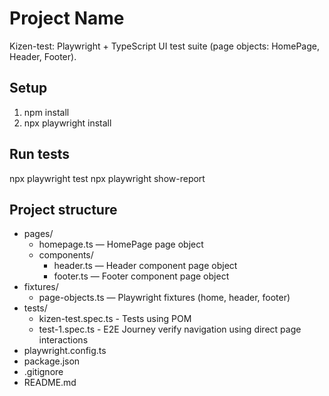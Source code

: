 # Project Name

Kizen-test: Playwright + TypeScript UI test suite (page objects: HomePage, Header, Footer).

## Setup
1. npm install
2. npx playwright install

## Run tests
npx playwright test
npx playwright show-report

## Project structure
- pages/
  - homepage.ts        — HomePage page object
  - components/
    - header.ts        — Header component page object
    - footer.ts        — Footer component page object
- fixtures/
  - page-objects.ts    — Playwright fixtures (home, header, footer)
- tests/               
  - kizen-test.spec.ts - Tests using POM 
  - test-1.spec.ts     - E2E Journey verify navigation using direct page interactions
- playwright.config.ts
- package.json
- .gitignore
- README.md
